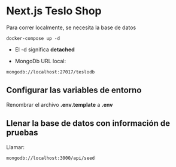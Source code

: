 # Next.js Teslo Shop
Para correr localmente, se necesita la base de datos
```
docker-compose up -d
```

* El -d significa __detached__

* MongoDb URL local:
```
mongodb://localhost:27017/teslodb
```

## Configurar las variables de entorno
Renombrar el archivo __.env.template__ a __.env__

## Llenar la base de datos con información de pruebas
Llamar:
```
mongodb://localhost:3000/api/seed
```